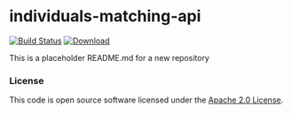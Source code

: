 
# individuals-matching-api

[![Build Status](https://travis-ci.org/hmrc/individuals-matching-api.svg?branch=master)](https://travis-ci.org/hmrc/individuals-matching-api) [ ![Download](https://api.bintray.com/packages/hmrc/releases/individuals-matching-api/images/download.svg) ](https://bintray.com/hmrc/releases/individuals-matching-api/_latestVersion)

This is a placeholder README.md for a new repository

### License

This code is open source software licensed under the [Apache 2.0 License]("http://www.apache.org/licenses/LICENSE-2.0.html").
    
